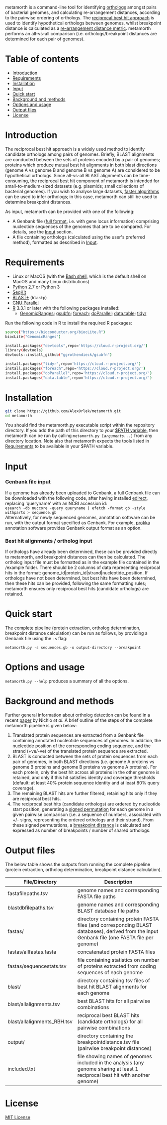 metamorth is a command-line tool for identifying [orthologs](https://en.wikipedia.org/wiki/Sequence_homology#Orthology) amongst pairs of bacterial genomes, and calculating re-arrangement distances, according to the pairwise ordering of orthologs. The [reciprocal best hit approach](https://www.ncbi.nlm.nih.gov/pubmed/23160176) is used to identify hypothetical orthologs between genomes, whilst breakpoint distance is calculated as a [re-arrangement distance metric](https://cse.sc.edu/~jtang/mage.pdf). metamorth performs an all-vs-all comparison (i.e. orthologs/breakpoint distances are determined for each pair of genomes).


# Table of contents

* [Introduction](#Introduction)
* [Requirements](#Requirements)
* [Installation](#Installation)
* [Input](#Input)
* [Quick start](#Quick-start)
* [Background and methods](#Background-and-methods)
* [Options and usage](#Options-and-usage)
* [Output files](#Output-files)
* [License](#License)



# Introduction

The reciprocal best hit approach is a widely used method to identify candidate orthologs among pairs of genomes. Briefly, BLAST alignments are conducted between the sets of proteins encoded by a pair of genomes; proteins which produce mutual best hit alignments in both blast directions (genome A vs genome B and genome B vs genome A) are considered to be hypothetical orthologs. Since all-vs-all BLAST alignments can be time-consuming, the reciprocal best hit component of metamorth is intended for small-to-medium-sized datasets (e.g. plasmids; small collections of bacterial genomes). If you wish to analyse large datasets, [faster algorithms](https://journals.plos.org/plosone/article?id=10.1371/journal.pone.0101850) can be used to infer orthologs; in this case, metamorth can still be used to determine breakpoint distances. 

As input, metamorth can be provided with one of the following:

* A Genbank file ([full format](https://widdowquinn.github.io/2018-03-06-ibioic/01-introduction/02-annotation.html), i.e. with gene locus information) comprising nucleotide sequences of the genomes that are to be compared. For details, see the [Input](#Input) section.
* A file containing orthologs (calculated using the user's preferred method), formatted as described in [Input](#Input).


# Requirements

* Linux or MacOS (with the [Bash shell](https://en.wikibooks.org/wiki/Bash_Shell_Scripting#What_is_Bash?), which is the default shell on MacOS and many Linux distributions)
* [Python](https://www.python.org/) 2.7 or Python 3
* [SeqKit](https://github.com/shenwei356/seqkit)
* [BLAST+](https://www.ncbi.nlm.nih.gov/books/NBK279690/) (`blastp`)
* [GNU Parallel](https://www.gnu.org/software/parallel/)
* [R](https://www.r-project.org/) 3.3.1 or later with the following packages installed:
    * [GenomicRanges](https://bioconductor.org/packages/release/bioc/html/GenomicRanges.html); [gsubfn](https://cran.r-project.org/web/packages/gsubfn/index.html); [foreach](https://cran.r-project.org/web/packages/foreach/index.html); [doParallel](https://cran.r-project.org/web/packages/doParallel/index.html); [data.table](https://cran.r-project.org/web/packages/data.table/index.html); [tidyr](https://cran.r-project.org/web/packages/tidyr/index.html)<br>

Run the following code in R to install the required R packages:<br>
```bash
source("https://bioconductor.org/biocLite.R")
biocLite("GenomicRanges")

install.packages("devtools",repo='https://cloud.r-project.org/')
library(devtools)
devtools::install_github("ggrothendieck/gsubfn")

install.packages("tidyr",repo='https://cloud.r-project.org/')
install.packages("foreach",repo='https://cloud.r-project.org/')
install.packages("doParallel",repo='https://cloud.r-project.org/')
install.packages("data.table",repo='https://cloud.r-project.org/')
```

# Installation

```bash
git clone https://github.com/AlexOrlek/metamorth.git
cd metamorth
```
You should find the metamorth.py executable script within the repository directory. If you add the path of this directory to your [$PATH variable](https://www.computerhope.com/issues/ch001647.htm), then metamorth can be run by calling `metamorth.py [`*`arguments...`*`]` from any directory location. Note also that metamorth expects the tools listed in [Requirements](#Requirements) to be available in your $PATH variable.

# Input

### Genbank file input

If a genome has already been uploaded to Genbank, a full Genbank file can be downloaded with the following code, after having installed [edirect](https://www.ncbi.nlm.nih.gov/books/NBK179288/), replacing 'queryname' with an NCBI accession id:<br>
`esearch -db nuccore -query queryname | efetch -format gb -style withparts > sequence.gb`<br>
Alternatively, for newly sequenced genomes, annotation software can be run, with the output format specified as Genbank. For example, [prokka](https://github.com/tseemann/prokka) annotation software provides Genbank output format as an option.


### Best hit alignments / ortholog input

If orthologs have already been determined, these can be provided directly to metamorth, and breakpoint distances can then be calculated. The ortholog input file must be formatted as in the example file contained in the /example folder. There should be 2 columns of data representing reciprocal hits in the format: genome_id|protein_id|strand|nucleotide_position. If orthologs have not been determined, but best hits have been determined, then these hits can be provided, following the same formatting rules; metamorth ensures only reciprocal best hits (candidate orthologs) are retained.


# Quick start

The complete pipeline (protein extraction, ortholog determination, breakpoint distance calculation) can be run as follows, by providing a Genbank file using the `-s` flag:

`metamorth.py -s sequences.gb -o output-directory --breakpoint`



# Options and usage

`metamorth.py --help` produces a summary of all the options.


# Background and methods

Further general information about ortholog detection can be found in a recent [paper](https://www.ncbi.nlm.nih.gov/pmc/articles/PMC5674930/) by Nichio _et al_. A brief outline of the steps of the complete metamorth pipeline is given below:

1. Translated protein sequences are extracted from a Genbank file containing annotated nucleotide sequences of genomes. In addition, the nucleotide position of the corresponding coding sequence, and the strand (+ve/-ve) of the translated protein sequence are extracted.
2. BLAST is conducted between the sets of protein sequences from each pair of genomes, in both BLAST directions (i.e. genome A proteins vs genome B proteins and genome B proteins vs genome A proteins). For each protein, only the best hit across all proteins in the other genome is retained, and only if this hit satisfies identity and coverage thresholds (default: at least 40% protein sequence identity and at least 80% query coverage).
3. The remaining BLAST hits are further filtered, retaining hits only if they are reciprocal best hits.
4. The reciprocal best hits (candidate orthologs) are ordered by nucleotide start position, generating a [signed permutation](http://rosalind.info/glossary/signed-permutation/) for each genome in a given pairwise comparison (i.e. a sequence of numbers, associated with +/- signs, representing the ordered orthologs and their strand). From these signed permutations, a [breakpoint distance](https://www.liebertpub.com/doi/abs/10.1089/cmb.1998.5.555) is calculated and expressed as number of breakpoints / number of shared orthologs.



# Output files

The below table shows the outputs from running the complete pipeline (protein extraction, ortholog determination, breakpoint distance calculation).

File/Directory               | Description
---------------------------- | -------------------------------------------------------------------------------------------------
fastafilepaths.tsv	     | genome names and corresponding FASTA file paths
blastdbfilepaths.tsv	     | genome names and corresponding BLAST database file paths
fastas/                      | directory containing protein FASTA files (and corresponding BLAST databases), derived from the input Genbank file (one FASTA file per genome)
fastas/allfastas.fasta       | concatenated protein FASTA files
fastas/sequencestats.tsv     | file containing statistics on number of proteins extracted from coding sequences of each genome
blast/                       | directory containing tsv files of best hit BLAST alignments for each genome
blast/allalignments.tsv      | best BLAST hits for all pairwise combinations
blast/allalignments_RBH.tsv  | reciprocal best BLAST hits (candidate orthologs) for all pairwise combinations
output/                      | directory containing the breakpointdistance.tsv file (pairwise breakpoint distances)
included.txt                 | file showing names of genomes included in the analysis (any genome sharing at least 1 reciprocal best hit with another genome)



# License

[MIT License](https://en.wikipedia.org/wiki/MIT_License)
